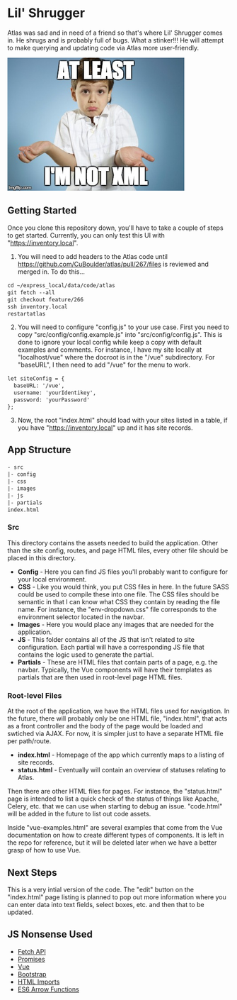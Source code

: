 # Lil' Shrugger

Atlas was sad and in need of a friend so that's where Lil' Shrugger comes in. He shrugs and is probably full of bugs. What a stinker!!! He will attempt to make querying and updating code via Atlas more user-friendly. 


![Lil' Shrugger Logo](/src/images/lil_shrugger.jpg?raw=true "Lil' Shrugger")

## Getting Started

Once you clone this repository down, you'll have to take a couple of steps to get started. Currently, you can only test this UI with "https://inventory.local".

1. You will need to add headers to the Atlas code until https://github.com/CuBoulder/atlas/pull/267/files is reviewed and merged in.  To do this...

```
cd ~/express_local/data/code/atlas
git fetch --all
git checkout feature/266
ssh inventory.local
restartatlas
```

2. You will need to configure "config.js" to your use case. First you need to copy "src/config/config.example.js" into "src/config/config.js". This is done to ignore your local config while keep a copy with default examples and comments. For instance, I have my site locally at "localhost/vue" where the docroot is in the "/vue" subdirectory. For "baseURL", I then need to add "/vue" for the menu to work. 

```
let siteConfig = {
  baseURL: '/vue',
  username: 'yourIdentikey',
  password: 'yourPassword'
};
```
3. Now, the root "index.html" should load with your sites listed in a table, if you have "https://inventory.local" up and it has site records. 

## App Structure 
```
- src
|- config
|- css
|- images
|- js
|- partials
index.html
```
### Src

This directory contains the assets needed to build the application. Other than the site config, routes, and page HTML files, every other file should be placed in this directory. 

- **Config** - Here you can find JS files you'll probably want to configure for your local environment. 
- **CSS** - Like you would think, you put CSS files in here. In the future SASS could be used to compile these into one file.
The CSS files should be semantic in that I can know what CSS they contain by reading the file name. For instance, the "env-dropdown.css" file corresponds to the environment selector located in the navbar. 
- **Images** - Here you would place any images that are needed for the application. 
- **JS** - This folder contains all of the JS that isn't related to site configuration. Each partial will have a corresponding JS file that contains the logic used to generate the partial. 
- **Partials** - These are HTML files that contain parts of a page, e.g. the navbar. Typically, the Vue components will have their templates as partials that are then used in root-level page HTML files. 

### Root-level Files

At the root of the application, we have the HTML files used for navigation. In the future, there will probably only be one HTML file, "index.html", that acts as a front controller and the body of the page would be loaded and swtiched via AJAX. For now, it is simpler just to have a separate HTML file per path/route. 

- **index.html** - Homepage of the app which currently maps to a listing of site records.
- **status.html** - Eventually will contain an overview of statuses relating to Atlas. 

Then there are other HTML files for pages. For instance, the "status.html" page is intended to list a quick check of the status of things like Apache, Celery, etc. that we can use when starting to debug an issue. "code.html" will be added in the future to list out code assets. 

Inside "vue-examples.html" are several examples that come from the Vue documentation on how to create different types of components. It is left in the repo for reference, but it will be deleted later when we have a better grasp of how to use Vue. 

## Next Steps

This is a very intial version of the code. The "edit" button on the "index.html" page listing is planned to pop out more information where you can enter data into text fields, select boxes, etc. and then that to be updated. 

## JS Nonsense Used

- [Fetch API](https://developer.mozilla.org/en-US/docs/Web/API/Fetch_API)
- [Promises](https://developer.mozilla.org/en-US/docs/Web/JavaScript/Reference/Global_Objects/Promise)
- [Vue](https://vuejs.org/)
- [Bootstrap](http://getbootstrap.com/css/)
- [HTML Imports](https://www.html5rocks.com/en/tutorials/webcomponents/imports/)
- [ES6 Arrow Functions](https://developer.mozilla.org/en-US/docs/Web/JavaScript/Reference/Functions/Arrow_functions)



